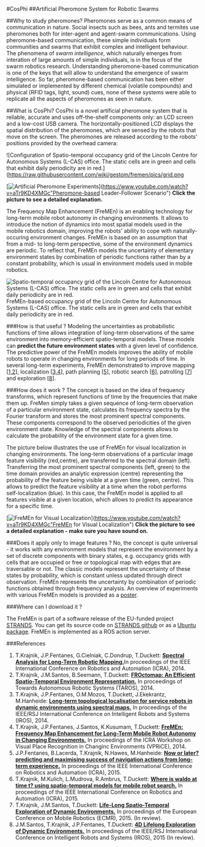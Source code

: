 #CosPhi
##Artificial Pheromone System for Robotic Swarms

##Why to study pheromones?
Pheromones serve as a common means of communication in nature.
Social insects such as bees, ants and termites use pheromones both for inter-agent and agent-swarm communications. Using pheromone-based communication, these simple individuals form communities and swarms that exhibit complex and intelligent behaviour. The phenomena of <i>swarm intelligence</i>, which naturally emerges from interation of large amounts of simple individuals, is in the focus of the swarm robotics research. Understanding pheromone-based communication is one of the keys that will allow to understand the emergence of swarm intelligence. So far, pheromone-based communication has been either simulated or implemented by different chemical (volatile compounds) and physical (RFID tags, light, sound) cues, none of these systems were able to replicate all the aspects of pheromones as seen in nature. 

##What is CosPhi?
CosPhi is a novel artificial pheromone system that is reliable, accurate and uses off-the-shelf components only: an LCD screen and a low-cost USB camera. The horizontally-positioned LCD displays the spatial distribution of the pheromones, which are sensed by the robots that move on the screen. The pheromones are released according to the robots' positions provided by the overhead camera:

![Configuration of Spatio-temporal occupancy grid of the Lincoln Centre for Autonomous Systems (L-CAS) office. The static cells are in green and cells that exhibit daily periodicity are in red.](https://raw.githubusercontent.com/wiki/gestom/fremen/pics/grid.png


[![Artificial Pheromone Experiments](https://raw.githubusercontent.com/wiki/gestom/fremen/pics/features.png)](https://www.youtube.com/watch?v=aTr9KD4XMGc"Pheromone-based Leader-Follower Scenario")
<b>Click the picture to see a detailed explanation.</b>

The Frequency Map Enhancement (FreMEn) is an enabling technology for long-term mobile robot autonomy in changing environments.
It allows to introduce the notion of dynamics into most spatial models used in the mobile robotics domain, improving the robots' ability to cope with naturally-occuring environment changes.
FreMEn is based on an assumption that from a mid- to long-term perspective, some of the environment dynamics are periodic.
To reflect that, FreMEn models the uncertainty of elementary environment states by combination of periodic functions rather than by a constant probability, which is usual in environment models used in mobile robotics.

![Spatio-temporal occupancy grid of the Lincoln Centre for Autonomous Systems (L-CAS) office. The static cells are in green and cells that exhibit daily periodicity are in red.](https://raw.githubusercontent.com/wiki/gestom/fremen/pics/grid.png) FreMEn-based occupancy grid of the Lincoln Centre for Autonomous Systems (L-CAS) office. The static cells are in green and cells that exhibit daily periodicity are in red.

###How is that useful ?
Modeling the uncertainties as probabilistic functions of time allows integration of long-term observations of the same environment into memory-efficient spatio-temporal models.
These models can **predict the future environment states** with a given level of confidence.
The predictive power of the FreMEn models improves the ability of mobile robots to operate in changing environments for long periods of time.
In several long-term experiments, FreMEn demonstrated to improve mapping [[1,2](#references)], localization [[3,4](#references)], path planning [[5](#references)], robotic search [[6](#references)], patrolling [[7](#references)] and exploration [[8](#references)].

###How does it work ?
The concept is based on the idea of frequency transforms, which represent functions of time by the frequencies that make them up.
FreMen simply takes a given sequence of long-term observation of a particular environment state, calculates its frequency spectra by the Fourier transform and stores the most prominent spectral components.
These components correspond to the observed periodicities of the given environment state.
Knowledge of the spectral components allows to calculate the probability of the environment state for a given time. 

The picture below illustrates the use of FreMEn for visual localization in changing environments. The long-term observations of a particular image feature visibility (red,centre), are transferred to the spectral domain (left). Transferring the most prominent spectral components (left, green) to the time domain provides an analytic expression (centre) representing the probability of the feature being visible at a given time (green, centre). This allows to predict the feature visibility at a time when the robot performs self-localization (blue). In this case, the FreMEn model is applied to all features visible at a given location, which allows to predict its appearance for a specific time. 

[![FreMEn for Visual Localization](https://raw.githubusercontent.com/wiki/gestom/fremen/pics/features.png)](https://www.youtube.com/watch?v=aTr9KD4XMGc"FreMEn for Visual Localization")
<b>Click the picture to see a detailed explanation - make sure you have sound on.</b>

###Does it apply only to image features ?
No, the concept is quite universal - it works with any environment models that represent the environment by a set of discrete components with binary states, e.g. occupancy grids with cells that are occupied or free or topological map with edges that are traversable or not. The classic models represent the uncertainty of these states by probability, which is constant unless updated through direct observation. FreMEn represents the uncertainty by combination of periodic functions obtained through frequency analysis. An overview of experiments with various FreMEn models is provided as a [poster](http://raw.githubusercontent.com/wiki/gestom/fremen/posters/Fremen_2015.pdf).

###Where can I download it ?

The FreMEn is part of a software release of the EU-funded project [STRANDS](http://strands-project.eu). You can get its source code on [STRANDS github](https://github.com/strands-project/) or as a [Ubuntu package](http://strands.acin.tuwien.ac.at/software.html). FreMEn is implemented as a ROS action server.

###References
1. T.Krajnik, J.P.Fentanes, G.Cielniak, C.Dondrup, T.Duckett: <b>[Spectral Analysis for Long-Term Robotic Mapping.](http://raw.githubusercontent.com/wiki/gestom/fremen/papers/fremen_2014_ICRA.pdf)</b>In proceedings of the IEEE International Conference on Robotics and Automation (ICRA), 2014.
2. T.Krajnik, J.M.Santos, B.Seemann, T.Duckett: <b>[FROctomap: An Efficient Spatio-Temporal Environment Representation.](http://raw.githubusercontent.com/wiki/gestom/fremen/papers//fremen_2014_TAROS.pdf)</b> In proceedings of Towards Autonomous Robotic Systems (TAROS), 2014.
3. T.Krajnik, J.P.Fentanes, O.M.Mozos, T.Duckett, J.Ekekrantz, M.Hanheide: <b>[Long-term topological localisation for service robots in dynamic environments using spectral maps.](http://raw.githubusercontent.com/wiki/gestom/fremen/papers/fremen_2014_IROS.pdf)</b> In proceedings of the IEEE/RSJ International Conference on Intelligent Robots and Systems (IROS), 2014.
4. T.Krajnik, J.P.Fentanes, J.Santos, K.Kusumam, T.Duckett: <b>[FreMEn: Frequency Map Enhancement for Long-Term Mobile Robot Autonomy in Changing Environments.](http://raw.githubusercontent.com/wiki/gestom/fremen/papers/fremen_2015_ICRA_VPRCE.pdf)</b> In proceedings of the ICRA Workshop on Visual Place Recognition in Changinc Environments (VPRiCE), 2014.
5. J.P.Fentanes, B.Lacerda, T.Krajnik, N.Hawes, M.Hanheide: <b>[Now or later? predicting and maximising success of navigation actions from long-term experience.](http://raw.githubusercontent.com/wiki/gestom/fremen/papers/fremen_2015_ICRA_navigation.pdf)</b> In proceedings of the IEEE International Conference on Robotics and Automation (ICRA), 2015.
6. T.Krajnik, M.Kulich, L.Mudrova, R.Ambrus, T.Duckett: <b>[Where is waldo at time t? using spatio-temporal models for mobile robot search.](http://raw.githubusercontent.com/wiki/gestom/fremen/papers/fremen_2015_ICRA_search.pdf)</b> In proceedings of the IEEE International Conference on Robotics and Automation (ICRA), 2015.
7. T.Krajnik, J.M.Santos, T.Duckett: <b>[Life-Long Spatio-Temporal Exploration of Dynamic Environments.](http://raw.githubusercontent.com/wiki/gestom/fremen/papers/fremen_2015_ECMR_exploration.pdf)</b> In proceedings of the European Conference on Mobile Robotics (ECMR), 2015. (In review).
8. J.M.Santos, T.Krajnik, J.P.Fentanes, T.Duckett: <b>[4D Lifelong Exploration of Dynamic Environments.](http://raw.githubusercontent.com/wiki/gestom/fremen/papers/fremen_2015_IROS_exploration.pdf)</b> In proceedings of the IEEE/RSJ International Conference on Intelligent Robots and Systems (IROS), 2015 (In review).
